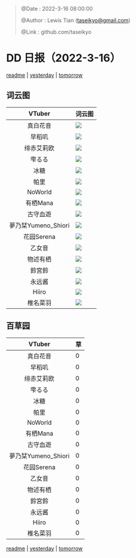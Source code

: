 > @Date    : 2022-3-16 08:00:00
>
> @Author  : Lewis Tian (taseikyo@gmail.com)
>
> @Link    : github.com/taseikyo

# DD 日报（2022-3-16）

[readme](../README.md) | [yesterday](2022-3-15.md) | [tomorrow](2022-3-17.md)

## 词云图

|VTuber|词云图|
|:-:|-|
|真白花音|![](../../images/daily/21402309_2022-3-16_purge_wordcloud.png)|
|早稻叽|![](../../images/daily/41682_2022-3-16_purge_wordcloud.png)|
|绯赤艾莉欧|![](../../images/daily/21396545_2022-3-16_purge_wordcloud.png)|
|雫るる|![](../../images/daily/21013446_2022-3-16_purge_wordcloud.png)|
|冰糖|![](../../images/daily/876396_2022-3-16_purge_wordcloud.png)|
|帕里|![](../../images/daily/4895312_2022-3-16_purge_wordcloud.png)|
|NoWorld|![](../../images/daily/21448649_2022-3-16_purge_wordcloud.png)|
|有栖Mana|![](../../images/daily/6542258_2022-3-16_purge_wordcloud.png)|
|古守血遊|![](../../images/daily/8725120_2022-3-16_purge_wordcloud.png)|
|夢乃栞Yumeno_Shiori|![](../../images/daily/14052636_2022-3-16_purge_wordcloud.png)|
|花园Serena|![](../../images/daily/14327465_2022-3-16_purge_wordcloud.png)|
|乙女音|![](../../images/daily/21320551_2022-3-16_purge_wordcloud.png)|
|物述有栖|![](../../images/daily/21449083_2022-3-16_purge_wordcloud.png)|
|鈴宮鈴|![](../../images/daily/21685677_2022-3-16_purge_wordcloud.png)|
|永远酱|![](../../images/daily/21701071_2022-3-16_purge_wordcloud.png)|
|Hiiro|![](../../images/daily/21919321_2022-3-16_purge_wordcloud.png)|
|椎名菜羽|![](../../images/daily/22347054_2022-3-16_purge_wordcloud.png)|

## 百草园

|VTuber|草|
|:-:|-|
|真白花音|0|
|早稻叽|0|
|绯赤艾莉欧|0|
|雫るる|0|
|冰糖|0|
|帕里|0|
|NoWorld|0|
|有栖Mana|0|
|古守血遊|0|
|夢乃栞Yumeno_Shiori|0|
|花园Serena|0|
|乙女音|0|
|物述有栖|0|
|鈴宮鈴|0|
|永远酱|0|
|Hiiro|0|
|椎名菜羽|0|

[readme](../README.md) | [yesterday](2022-3-15.md) | [tomorrow](2022-3-17.md)
